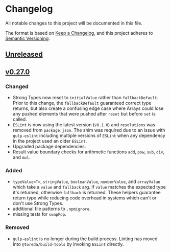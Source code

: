 # Changelog

All notable changes to this project will be documented in this file.

The format is based on [Keep a Changelog](https://keepachangelog.com/en/1.0.0/),
and this project adheres to [Semantic Versioning](https://semver.org/spec/v2.0.0.html).

## [Unreleased]




## [v0.27.0]

### Changed
* Strong Types now reset to `initialValue` rather than `fallbackDefault`. Prior to this change, the `fallbackDefault` guaranteed correct type returns, but also create a confusing edge case where Arrays could lose any pushed elements that were pushed after `reset` but before `set` is called.
* `ESLint` is now using the latest version (`v8.1.0`) and `resolutions` was removed from `package.json`. The shim was required due to an issue with `gulp-eslint` including multiple versions of `ESLint`  when any dependency in the project used an older `ESLint`.
* Upgraded package dependencies.
* Result value boundary checks for arithmetic functions `add`, `pow`, `sub`, `div`, and `mul`.

### Added
* `typeValue<T>`, `stringValue`, `booleanValue`, `numberValue`, and `arrayValue` which take a `value` and `fallback` arg. If `value` matches the expected type it's returned, otherwise `fallback` is returned. These helpers guarantee return type while reducing code overhead in systems which can't or don't use Strong Types.
* additional file patterns to `.npmignore`.
* missing tests for `swapPop`.

### Removed
* `gulp-eslint` is no longer during the build process. Linting has moved into `@toreda/build-tools` by invoking `ESLint` directly.

[v0.27.0]: https://github.com/toreda/strong-types/compare/v0.27.0...v0.1.0
[0.0.0]: https://github.com/toreda/strong-types/compare/v0.27.0...v0.1.0
[unreleased]: https://github.com/toreda/strong-types/compare/v0.0.0...HEAD
